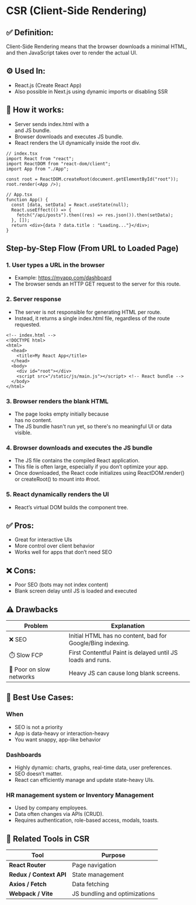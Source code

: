 # CSR (Client-Side Rendering)

## ✅ Definition:
Client-Side Rendering means that the browser downloads a minimal HTML, and then JavaScript takes over to render the actual UI.

## ⚙️ Used In:
- React.js (Create React App)
- Also possible in Next.js using dynamic imports or disabling SSR

## 🔁 How it works:
* Server sends index.html with a <div id="root"> and JS bundle.
* Browser downloads and executes JS bundle.
* React renders the UI dynamically inside the root div.

```
// index.tsx
import React from "react";
import ReactDOM from "react-dom/client";
import App from "./App";

const root = ReactDOM.createRoot(document.getElementById("root"));
root.render(<App />);
```

```
// App.tsx
function App() {
  const [data, setData] = React.useState(null);
  React.useEffect(() => {
    fetch("/api/posts").then((res) => res.json()).then(setData);
  }, []);
  return <div>{data ? data.title : "Loading..."}</div>;
}
```
##  Step-by-Step Flow (From URL to Loaded Page)

### 1. User types a URL in the browser
* Example: https://myapp.com/dashboard
* The browser sends an HTTP GET request to the server for this route.

### 2. Server response
* The server is not responsible for generating HTML per route.
* Instead, it returns a single index.html file, regardless of the route requested.

```
<!-- index.html -->
<!DOCTYPE html>
<html>
  <head>
    <title>My React App</title>
  </head>
  <body>
    <div id="root"></div>
    <script src="/static/js/main.js"></script> <!-- React bundle -->
  </body>
</html>
```

### 3. Browser renders the blank HTML
* The page looks empty initially because <div id="root"> has no content.
* The JS bundle hasn't run yet, so there's no meaningful UI or data visible.

### 4. Browser downloads and executes the JS bundle
* The JS file contains the compiled React application.
* This file is often large, especially if you don’t optimize your app.
* Once downloaded, the React code initializes using ReactDOM.render() or createRoot() to mount into #root.

### 5. React dynamically renders the UI
* React’s virtual DOM builds the component tree.

## ✅ Pros:
* Great for interactive UIs
* More control over client behavior
* Works well for apps that don’t need SEO

## ❌ Cons:
* Poor SEO (bots may not index content)
* Blank screen delay until JS is loaded and executed

## ⚠️ Drawbacks
| Problem                  | Explanation                                                |
| ------------------------ | ---------------------------------------------------------- |
| ❌ SEO                    | Initial HTML has no content, bad for Google/Bing indexing. |
| ⏱️ Slow FCP              | First Contentful Paint is delayed until JS loads and runs. |
| 📶 Poor on slow networks | Heavy JS can cause long blank screens.                     |


## 💼 Best Use Cases:
### When
* SEO is not a priority
* App is data-heavy or interaction-heavy
* You want snappy, app-like behavior

### Dashboards
- Highly dynamic: charts, graphs, real-time data, user preferences.
- SEO doesn’t matter.
- React can efficiently manage and update state-heavy UIs.

### HR management system or Inventory Management
- Used by company employees.
- Data often changes via APIs (CRUD).
- Requires authentication, role-based access, modals, toasts.

## 🔧 Related Tools in CSR
| Tool                    | Purpose                       |
| ----------------------- | ----------------------------- |
| **React Router**        | Page navigation               |
| **Redux / Context API** | State management              |
| **Axios / Fetch**       | Data fetching                 |
| **Webpack / Vite**      | JS bundling and optimizations |
